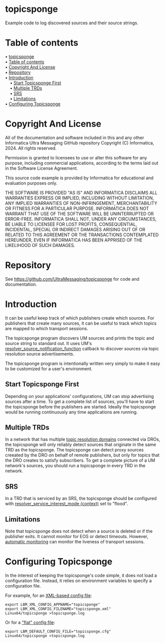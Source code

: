# topicsponge

Example code to log discovered sources and their source strings.

# Table of contents

<!-- mdtoc-start -->
&bull; [topicsponge](#topicsponge)  
&bull; [Table of contents](#table-of-contents)  
&bull; [Copyright And License](#copyright-and-license)  
&bull; [Repository](#repository)  
&bull; [Introduction](#introduction)  
&nbsp;&nbsp;&nbsp;&nbsp;&bull; [Start Topicsponge First](#start-topicsponge-first)  
&nbsp;&nbsp;&nbsp;&nbsp;&bull; [Multiple TRDs](#multiple-trds)  
&nbsp;&nbsp;&nbsp;&nbsp;&bull; [SRS](#srs)  
&nbsp;&nbsp;&nbsp;&nbsp;&bull; [Limitations](#limitations)  
&bull; [Configuring Topicsponge](#configuring-topicsponge)  
<!-- TOC created by '/home/sford/bin/mdtoc.pl README.md' (see https://github.com/fordsfords/mdtoc) -->
<!-- mdtoc-end -->

# Copyright And License

All of the documentation and software included in this and any
other Informatica Ultra Messaging GitHub repository
Copyright (C) Informatica, 2024. All rights reserved.

Permission is granted to licensees to use
or alter this software for any purpose, including commercial applications,
according to the terms laid out in the Software License Agreement.

This source code example is provided by Informatica for educational
and evaluation purposes only.

THE SOFTWARE IS PROVIDED "AS IS" AND INFORMATICA DISCLAIMS ALL WARRANTIES
EXPRESS OR IMPLIED, INCLUDING WITHOUT LIMITATION, ANY IMPLIED WARRANTIES OF
NON-INFRINGEMENT, MERCHANTABILITY OR FITNESS FOR A PARTICULAR
PURPOSE.  INFORMATICA DOES NOT WARRANT THAT USE OF THE SOFTWARE WILL BE
UNINTERRUPTED OR ERROR-FREE.  INFORMATICA SHALL NOT, UNDER ANY CIRCUMSTANCES,
BE LIABLE TO LICENSEE FOR LOST PROFITS, CONSEQUENTIAL, INCIDENTAL, SPECIAL OR
INDIRECT DAMAGES ARISING OUT OF OR RELATED TO THIS AGREEMENT OR THE
TRANSACTIONS CONTEMPLATED HEREUNDER, EVEN IF INFORMATICA HAS BEEN APPRISED OF
THE LIKELIHOOD OF SUCH DAMAGES.

# Repository

See https://github.com/UltraMessaging/topicsponge for code and documentation.

# Introduction

It can be useful keep track of which publishers create which sources.
For publishers that create many sources, it can be useful to track which
topics are mapped to which transport sessions.

The topicsponge program discovers UM sources and prints
the topic and source string to standard out.
It uses UM's
[resolver_source_notification_function](https://ultramessaging.github.io/currdoc/doc/Config/grpmajoroptions.html#resolversourcenotificationfunctioncontext)
callback to discover sources via topic resolution source advertisements.

The topicsponge program is intentionally written very simply to make it
easy to be customized for a user's environment.

## Start Topicsponge First

Depending on your applications' configurations,
UM can stop advertising sources after a time.
To get a complete list of sources,
you'll have to start the topicsponge before the publishers are started.
Ideally the topicsponge would be running continuously any time
applications are running.

## Multiple TRDs

In a network that has multiple
[topic resolution domains](https://ultramessaging.github.io/currdoc/doc/Design/fundamentalconcepts.html#topicresolutiondomain)
connected via DROs,
the topicsponge will only reliably detect sources that originate in the same
TRD as the topicsponge.
The topicsponge can detect proxy sources creeated by the DRO on behalf of
remote publishers, but only for topics that the DRO creates to satisfy
subscribers.
To get a complete picture of a UM network's sources,
you should run a topicsponge in every TRD in the network.

## SRS

In a TRD that is serviced by an SRS,
the topicsponge should be configured with
[resolver_service_interest_mode (context)](https://ultramessaging.github.io/currdoc/doc/Config/grptcpbasedresolveroperation.html#resolverserviceinterestmodecontext)
set to "flood".

## Limitations

Note that topicsponge does not detect when a source is deleted or
if the publisher exits.
It cannot monitor for EOS or detect timeouts.
However,
[automatic monitoring](https://ultramessaging.github.io/currdoc/doc/Operations/monitoring.html#automaticmonitoring)
can monitor the liveness of transport sessions.

# Configuring Topicsponge

In the interest of keeping the topicsponge's code simple,
it does not load a configuration file.
Instead, it relies on environment variables to specify a configuration file.

For example, for an
[XML-based config file](https://ultramessaging.github.io/currdoc/doc/Config/xmlconfigurationfiles.html):
````
export LBM_XML_CONFIG_APPNAME="topicsponge"
export LBM_XML_CONFIG_FILENAME="topicsponge.xml"
Linux64/topicsponge >topicsponge.log
````

Or for a ["flat" config file](https://ultramessaging.github.io/currdoc/doc/Config/plaintextconfigurationfiles.html):
````
export LBM_DEFAULT_CONFIG_FILE="topicsponge.cfg"
Linux64/topicsponge >topicsponge.log
````
